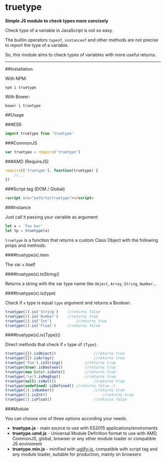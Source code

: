 # truetype

**Simple JS module to check types more concisely**

Check type of a variable in JavaScript is not so easy.

The builtin operators `typeof`, `instanceof` and other methods are not precise to report the type of a variable.

So, this module aims to check types of variables with more useful returns.

---

##Installation

With NPM:

    npm i truetype

With Bower:

    bower i truetype

##Usage

###ES6
```javascript
import truetype from 'truetype'
```

###CommonJS
```javascript
var truetype = require('truetype')
```

###AMD (RequireJS)
```javascript
require(['truetype'], function(truetype) {
	//...
})
```

###Script tag (DOM / Global)
```html
<script src="path/to/truetype"></script>
```

###Instance

Just call it passing your variable as argument:

```javascript
let x = 'foo bar'
let tp = truetype(x)
```

`truetype` is a function that returns a custom Class Object with the following props and methods:

####truetype(x).item

The var `x` itself

####truetype(x).toString()

Returns a string with the var type name like `Object`, `Array`, `String`, `Number`...

####truetype(x).is(type)

Check if `x` type is equal `type` argument and returns a Boolean.

```javascript
truetype(1).is('String')	//returns false
truetype(1).is('Number')	//returns true
truetype(1).is('Int')			//returns true
truetype(1).is('Float')		//returns false
```

####truetype(x).is{Type}()

Direct methods that check if `x` type of `{Type}`.

```javascript
truetype({}).isObject() 				//returns true
truetype([]).isArray() 					//returns true
truetype('foo').isString() 			//returns true
truetype(true).isBoolean() 			//returns true
truetype(new Date).isDate() 		//returns true
truetype(/\w/).isRegExp() 			//returns true
truetype(null).isNull()					//returns true
truetype(undefined).isDefined()	//returns false :)
truetype(1).isNumber() 					//returns true
truetype(1).isInt() 						//returns true
truetype(1).isFloat() 					//returns false
```

###Module

You can choose one of three options according your needs.

 - **truetype.js** - main source to use with ES2015 applications/enviroments
 - **truetype.umd.js** - Universal Module Definition format to use with AMD, CommonJS, global, browser or any other module loader or compatible JS enviroment
 - **truetype.min.js** - minified with [uglify-js](https://github.com/mishoo/UglifyJS2), compatible with script tag and any module loader, suitable for production, mainly on browsers
